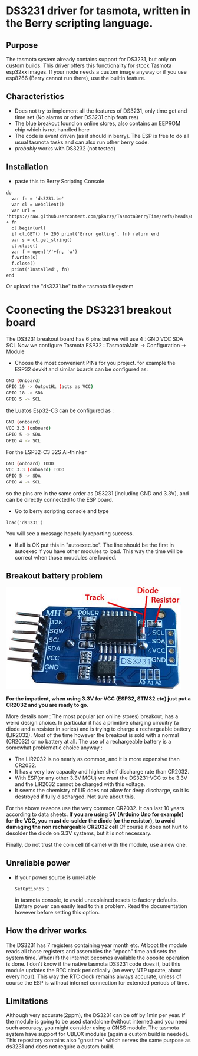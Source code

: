 # DS3231 driver for tasmota, written in the Berry scripting language.

## Purpose

The tasmota system already contains support for DS3231, but only on custom builds. This driver offers this functionality for stock Tasmota esp32xx images. If your node needs a custom image anyway or if you
use esp8266 (Berry cannot run there), use the builtin feature.

## Characteristics

- Does not try to implement all the features of DS3231, only time get and time set (No alarms or other DS3231 chip features)
- The blue breakout found on online stores, also contains an EEPROM chip which is not handled here
- The code is event driven (as it should in berry). The ESP is free to do all usual tasmota tasks and can also run other berry code.
- *probably* works with DS3232 (not tested)

## Installation
- paste this to Berry Scripting Console
```berry
do
  var fn = 'ds3231.be'
  var cl = webclient()
  var url = 'https://raw.githubusercontent.com/pkarsy/TasmotaBerryTime/refs/heads/main/ds3231/' + fn
  cl.begin(url)
  if cl.GET() != 200 print('Error getting', fn) return end
  var s = cl.get_string()
  cl.close()
  var f = open('/'+fn, 'w')
  f.write(s)
  f.close()
  print('Installed', fn)
end
```
Or upload the "ds3231.be" to the tasmota filesystem

# Coonecting the DS3231 breakout board

The DS3231 breakout board has 6 pins but we will use 4 : GND VCC SDA SCL
Now we configure Tasmota ESP32 :
TasmotaMain -> Configuration -> Module

- Choose the most convenient PINs for you project.
for example the ESP32 devkit and similar boards can be configured as:
```sh
GND (Onboard)
GPIO 19 -> OutputHi (acts as VCC)
GPIO 18 -> SDA
GPIO 5 -> SCL
```

the Luatos Esp32-C3 can be configured as : 

```sh
GND (onboard)
VCC 3.3 (onboard)
GPIO 5 -> SDA
GPIO 4 -> SCL
```

For the ESP32-C3 32S Ai-thinker
```sh
GND (onboard) TODO
VCC 3.3 (onboard) TODO
GPIO 5 -> SDA
GPIO 4 -> SCL
```

so the pins are in the same order as DS3231 (including GND and 3.3V), and can be directly connected to the ESP board.

- Go to berry scripting console and type
```
load('ds3231')
```
You will see a message hopefully reporting success.
- If all is OK put this in "autoexec.be". The line should be the first in autoexec if you have other modules to load. This way the time will be correct when those moudules are loaded.

## Breakout battery problem

![DS3231 breakout](ds3231.jpg)

**For the impatient, when using 3.3V for VCC (ESP32, STM32 etc) just put a CR2032 and you are ready to go.**

More details now :
The most popular (on online stores) breakout, has a weird design choice. In particular it has a primitive charging circuitry (a diode and a resistor in series) and is trying to charge a rechargeable battery (LIR2032). Most of the time however the breakout is sold with a normal (CR2032) or no battery at all. The use of a rechargeable battery is a somewhat problematic choice anyway :

- The LIR2032 is no nearly as common, and it is more expensive than CR2032.
- It has a very low capacity and higher shelf discharge rate than CR2032.
- With ESP(or any other 3.3V MCU) we want the DS3231-VCC to be 3.3V and the LIR2032 cannot be charged with this voltage.
- It seems the chemistry of LIR does not allow for deep discharge, so it is destroyed if fully discharged. Not sure about this.

For the above reasons use the very common CR2032. It can last 10 years according to data sheets.
**If you are using 5V (Arduino Uno for example) for the VCC, you must de-solder the diode (or the resistor), to avoid damaging the non rechargeable CR2032 cell**
Of course it does not hurt to desolder the diode on 3.3V systems, but it is not necessary.

Finally, do not trust the coin cell (if came) with the module, use a new one.

## Unreliable power
- If your power source is unreliable
  ```
  SetOption65 1
  ```
  in tasmota console, to avoid unexplained resets to factory defaults. Battery power can easily lead to this problem. Read the documentation however before setting this option.

## How the driver works

The DS3231 has 7 registers containing year month etc. At boot the module reads all those registers and assembles the "epoch" time and sets the system time. When(if) the internet becomes available the oposite operation is done.
I don't know if the native tasmota DS3231 code does it, but this module updates the RTC clock periodically (on every NTP update, about every hour). This way the RTC clock remains always accurate, unless of course the ESP is without internet connection for extended periods of time.

## Limitations

Although very accurate(2ppm), the DS3231 can be off by 1min per year. If the module is going to be used standalone (without internet) and you need such accuracy, you might consider using a GNSS module. The tasmota system have support for UBLOX modules (again a custom build is needed). This repository contains also "gnsstime" which serves the same purpose as ds3231 and does not require a custom build.
